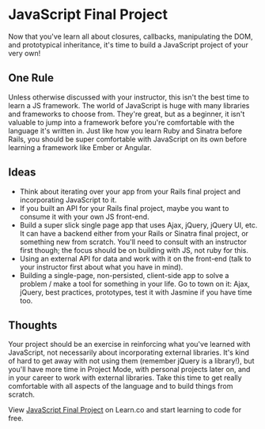 

# JavaScript Final Project

Now that you've learn all about closures, callbacks, manipulating the DOM, and prototypical inheritance, it's time to build a JavaScript project of your very own!

## One Rule

Unless otherwise discussed with your instructor, this isn't the best time to learn a JS framework. The world of JavaScript is huge with many libraries and frameworks to choose from. They're great, but as a beginner, it isn't valuable to jump into a framework before you're comfortable with the language it's written in. Just like how you learn Ruby and Sinatra before Rails, you should be super comfortable with JavaScript on its own before learning a framework like Ember or Angular. 

## Ideas

* Think about iterating over your app from your Rails final project and incorporating JavaScript to it.
* If you built an API for your Rails final project, maybe you want to consume it with your own JS front-end.
* Build a super slick single page app that uses Ajax, jQuery, jQuery UI, etc. It can have a backend either from your Rails or Sinatra final project, or something new from scratch. You'll need to consult with an instructor first though; the focus should be on building with JS, not ruby for this.
* Using an external API for data and work with it on the front-end (talk to your instructor first about what you have in mind).
* Building a single-page, non-persisted, client-side app to solve a problem / make a tool for something in your life. Go to town on it: Ajax, jQuery, best practices, prototypes, test it with Jasmine if you have time too.

## Thoughts

Your project should be an exercise in reinforcing what you've learned with JavaScript, not necessarily about incorporating external libraries. It's kind of hard to get away with not using them (remember jQuery is a library!), but you'll have more time in Project Mode, with personal projects later on, and in your career to work with external libraries. Take this time to get really comfortable with all aspects of the language and to build things from scratch.

<p data-visibility='hidden'>View <a href='https://learn.co/lessons/js-final-project' title='JavaScript Final Project'>JavaScript Final Project</a> on Learn.co and start learning to code for free.</p>
